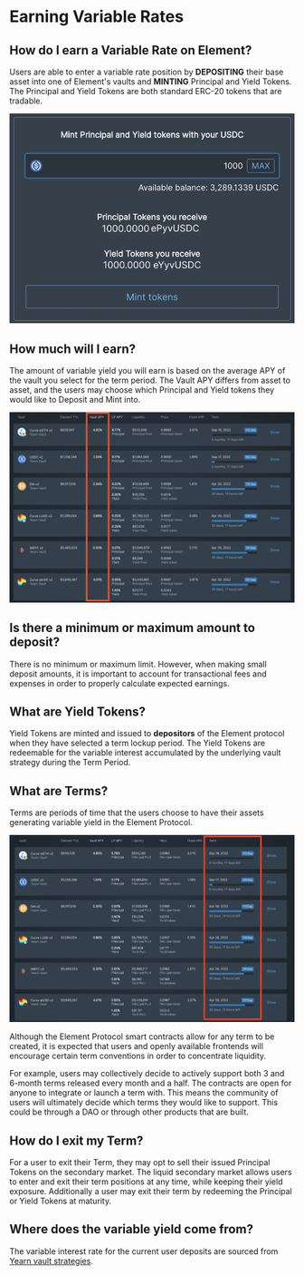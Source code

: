 # Earning Variable Rates

## How do I earn a Variable Rate on Element?

Users are able to enter a variable rate position by **DEPOSITING** their base asset into one of Element's vaults and **MINTING** Principal and Yield Tokens. The Principal and Yield Tokens are both standard ERC-20 tokens that are tradable.&#x20;

![The Principal Token is redeemable for the initial deposit amount at maturity, and the Yield Token is redeemable for the variable interest earned over the term length.](../.gitbook/assets/Mint1.jpg)

## How much will I earn?

The amount of variable yield you will earn is based on the average APY of the vault you select for the term period. The Vault APY differs from asset to asset, and the users may choose which Principal and Yield tokens they would like to Deposit and Mint into.&#x20;

![](<../.gitbook/assets/Screen Shot 2022-03-30 at 5.25.25 PM.png>)

## Is there a minimum or maximum amount to deposit?‌

There is no minimum or maximum limit. However, when making small deposit amounts, it is important to account for transactional fees and expenses in order to properly calculate expected earnings.

## What are Yield Tokens?

Yield Tokens are minted and issued to **depositors** of the Element protocol when they have selected a term lockup period. The Yield Tokens are redeemable for the variable interest accumulated by the underlying vault strategy during the Term Period.

## What are Terms?

Terms are periods of time that the users choose to have their assets generating variable yield in the Element Protocol.‌

![](<../.gitbook/assets/Screen Shot 2022-03-30 at 5.20.33 PM.png>)

Although the Element Protocol smart contracts allow for any term to be created, it is expected that users and openly available frontends will encourage certain term conventions in order to concentrate liquidity.&#x20;

For example, users may collectively decide to actively support both 3 and 6-month terms released every month and a half. The contracts are open for anyone to integrate or launch a term with. This means the community of users will ultimately decide which terms they would like to support. This could be through a DAO or through other products that are built.

## How do I exit my Term?‌

For a user to exit their Term, they may opt to sell their issued Principal Tokens on the secondary market. The liquid secondary market allows users to enter and exit their term positions at any time, while keeping their yield exposure. Additionally a user may exit their term by redeeming the Principal or Yield Tokens at maturity.

## Where does the variable yield come from?

The variable interest rate for the current user deposits are sourced from [Yearn vault strategies](https://yearn.finance/vaults).
